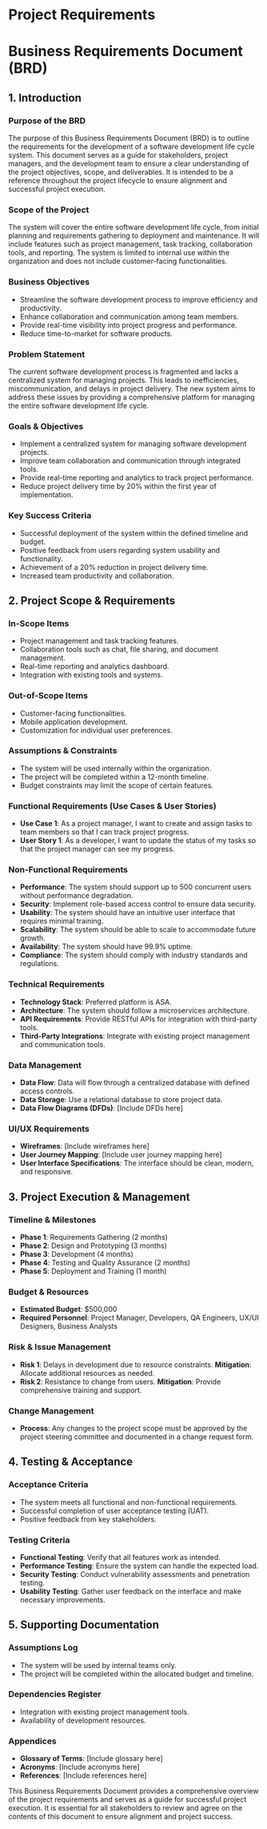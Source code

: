 # Project Requirements

# Business Requirements Document (BRD)

## 1. Introduction

### Purpose of the BRD
The purpose of this Business Requirements Document (BRD) is to outline the requirements for the development of a software development life cycle system. This document serves as a guide for stakeholders, project managers, and the development team to ensure a clear understanding of the project objectives, scope, and deliverables. It is intended to be a reference throughout the project lifecycle to ensure alignment and successful project execution.

### Scope of the Project
The system will cover the entire software development life cycle, from initial planning and requirements gathering to deployment and maintenance. It will include features such as project management, task tracking, collaboration tools, and reporting. The system is limited to internal use within the organization and does not include customer-facing functionalities.

### Business Objectives
- Streamline the software development process to improve efficiency and productivity.
- Enhance collaboration and communication among team members.
- Provide real-time visibility into project progress and performance.
- Reduce time-to-market for software products.

### Problem Statement
The current software development process is fragmented and lacks a centralized system for managing projects. This leads to inefficiencies, miscommunication, and delays in project delivery. The new system aims to address these issues by providing a comprehensive platform for managing the entire software development life cycle.

### Goals & Objectives
- Implement a centralized system for managing software development projects.
- Improve team collaboration and communication through integrated tools.
- Provide real-time reporting and analytics to track project performance.
- Reduce project delivery time by 20% within the first year of implementation.

### Key Success Criteria
- Successful deployment of the system within the defined timeline and budget.
- Positive feedback from users regarding system usability and functionality.
- Achievement of a 20% reduction in project delivery time.
- Increased team productivity and collaboration.

## 2. Project Scope & Requirements

### In-Scope Items
- Project management and task tracking features.
- Collaboration tools such as chat, file sharing, and document management.
- Real-time reporting and analytics dashboard.
- Integration with existing tools and systems.

### Out-of-Scope Items
- Customer-facing functionalities.
- Mobile application development.
- Customization for individual user preferences.

### Assumptions & Constraints
- The system will be used internally within the organization.
- The project will be completed within a 12-month timeline.
- Budget constraints may limit the scope of certain features.

### Functional Requirements (Use Cases & User Stories)
- **Use Case 1**: As a project manager, I want to create and assign tasks to team members so that I can track project progress.
- **User Story 1**: As a developer, I want to update the status of my tasks so that the project manager can see my progress.

### Non-Functional Requirements
- **Performance**: The system should support up to 500 concurrent users without performance degradation.
- **Security**: Implement role-based access control to ensure data security.
- **Usability**: The system should have an intuitive user interface that requires minimal training.
- **Scalability**: The system should be able to scale to accommodate future growth.
- **Availability**: The system should have 99.9% uptime.
- **Compliance**: The system should comply with industry standards and regulations.

### Technical Requirements
- **Technology Stack**: Preferred platform is ASA.
- **Architecture**: The system should follow a microservices architecture.
- **API Requirements**: Provide RESTful APIs for integration with third-party tools.
- **Third-Party Integrations**: Integrate with existing project management and communication tools.

### Data Management
- **Data Flow**: Data will flow through a centralized database with defined access controls.
- **Data Storage**: Use a relational database to store project data.
- **Data Flow Diagrams (DFDs)**: [Include DFDs here]

### UI/UX Requirements
- **Wireframes**: [Include wireframes here]
- **User Journey Mapping**: [Include user journey mapping here]
- **User Interface Specifications**: The interface should be clean, modern, and responsive.

## 3. Project Execution & Management

### Timeline & Milestones
- **Phase 1**: Requirements Gathering (2 months)
- **Phase 2**: Design and Prototyping (3 months)
- **Phase 3**: Development (4 months)
- **Phase 4**: Testing and Quality Assurance (2 months)
- **Phase 5**: Deployment and Training (1 month)

### Budget & Resources
- **Estimated Budget**: $500,000
- **Required Personnel**: Project Manager, Developers, QA Engineers, UX/UI Designers, Business Analysts

### Risk & Issue Management
- **Risk 1**: Delays in development due to resource constraints. **Mitigation**: Allocate additional resources as needed.
- **Risk 2**: Resistance to change from users. **Mitigation**: Provide comprehensive training and support.

### Change Management
- **Process**: Any changes to the project scope must be approved by the project steering committee and documented in a change request form.

## 4. Testing & Acceptance

### Acceptance Criteria
- The system meets all functional and non-functional requirements.
- Successful completion of user acceptance testing (UAT).
- Positive feedback from key stakeholders.

### Testing Criteria
- **Functional Testing**: Verify that all features work as intended.
- **Performance Testing**: Ensure the system can handle the expected load.
- **Security Testing**: Conduct vulnerability assessments and penetration testing.
- **Usability Testing**: Gather user feedback on the interface and make necessary improvements.

## 5. Supporting Documentation

### Assumptions Log
- The system will be used by internal teams only.
- The project will be completed within the allocated budget and timeline.

### Dependencies Register
- Integration with existing project management tools.
- Availability of development resources.

### Appendices
- **Glossary of Terms**: [Include glossary here]
- **Acronyms**: [Include acronyms here]
- **References**: [Include references here]

This Business Requirements Document provides a comprehensive overview of the project requirements and serves as a guide for successful project execution. It is essential for all stakeholders to review and agree on the contents of this document to ensure alignment and project success.